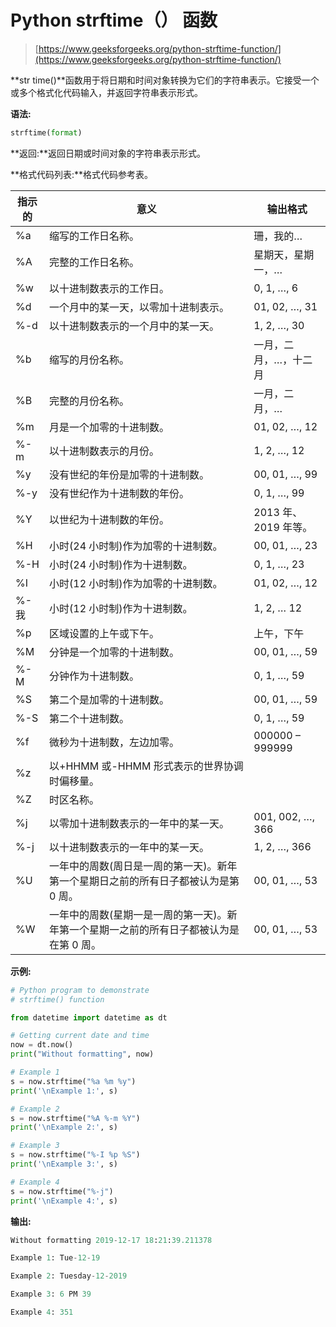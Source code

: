 # Python strftime（） 函数

> [https://www.geeksforgeeks.org/python-strftime-function/](https://www.geeksforgeeks.org/python-strftime-function/)

**str time()**函数用于将日期和时间对象转换为它们的字符串表示。它接受一个或多个格式化代码输入，并返回字符串表示形式。

**语法:**

```py
strftime(format)

```

**返回:**返回日期或时间对象的字符串表示形式。

**格式代码列表:**格式代码参考表。

| 指示的 | 意义 | 输出格式 |
| --- | --- | --- |
| %a | 缩写的工作日名称。 | 珊，我的… |
| %A | 完整的工作日名称。 | 星期天，星期一，… |
| %w | 以十进制数表示的工作日。 | 0, 1, …, 6 |
| %d | 一个月中的某一天，以零加十进制表示。 | 01, 02, …, 31 |
| %-d | 以十进制数表示的一个月中的某一天。 | 1, 2, …, 30 |
| %b | 缩写的月份名称。 | 一月，二月，…，十二月 |
| %B | 完整的月份名称。 | 一月，二月，… |
| %m | 月是一个加零的十进制数。 | 01, 02, …, 12 |
| %-m | 以十进制数表示的月份。 | 1, 2, …, 12 |
| %y | 没有世纪的年份是加零的十进制数。 | 00, 01, …, 99 |
| %-y | 没有世纪作为十进制数的年份。 | 0, 1, …, 99 |
| %Y | 以世纪为十进制数的年份。 | 2013 年、2019 年等。 |
| %H | 小时(24 小时制)作为加零的十进制数。 | 00, 01, …, 23 |
| %-H | 小时(24 小时制)作为十进制数。 | 0, 1, …, 23 |
| %I | 小时(12 小时制)作为加零的十进制数。 | 01, 02, …, 12 |
| %-我 | 小时(12 小时制)作为十进制数。 | 1, 2, … 12 |
| %p | 区域设置的上午或下午。 | 上午，下午 |
| %M | 分钟是一个加零的十进制数。 | 00, 01, …, 59 |
| %-M | 分钟作为十进制数。 | 0, 1, …, 59 |
| %S | 第二个是加零的十进制数。 | 00, 01, …, 59 |
| %-S | 第二个十进制数。 | 0, 1, …, 59 |
| %f | 微秒为十进制数，左边加零。 | 000000 – 999999 |
| %z | 以+HHMM 或-HHMM 形式表示的世界协调时偏移量。 |   |
| %Z | 时区名称。 |   |
| %j | 以零加十进制数表示的一年中的某一天。 | 001, 002, …, 366 |
| %-j | 以十进制数表示的一年中的某一天。 | 1, 2, …, 366 |
| %U | 一年中的周数(周日是一周的第一天)。新年第一个星期日之前的所有日子都被认为是第 0 周。 | 00, 01, …, 53 |
| %W | 一年中的周数(星期一是一周的第一天)。新年第一个星期一之前的所有日子都被认为是在第 0 周。 | 00, 01, …, 53 |

**示例:**

```py
# Python program to demonstrate
# strftime() function

from datetime import datetime as dt

# Getting current date and time
now = dt.now()
print("Without formatting", now)

# Example 1
s = now.strftime("%a %m %y")
print('\nExample 1:', s)

# Example 2
s = now.strftime("%A %-m %Y")
print('\nExample 2:', s)

# Example 3
s = now.strftime("%-I %p %S")
print('\nExample 3:', s)

# Example 4
s = now.strftime("%-j")
print('\nExample 4:', s)
```

**输出:**

```py
Without formatting 2019-12-17 18:21:39.211378

Example 1: Tue-12-19

Example 2: Tuesday-12-2019

Example 3: 6 PM 39

Example 4: 351

```